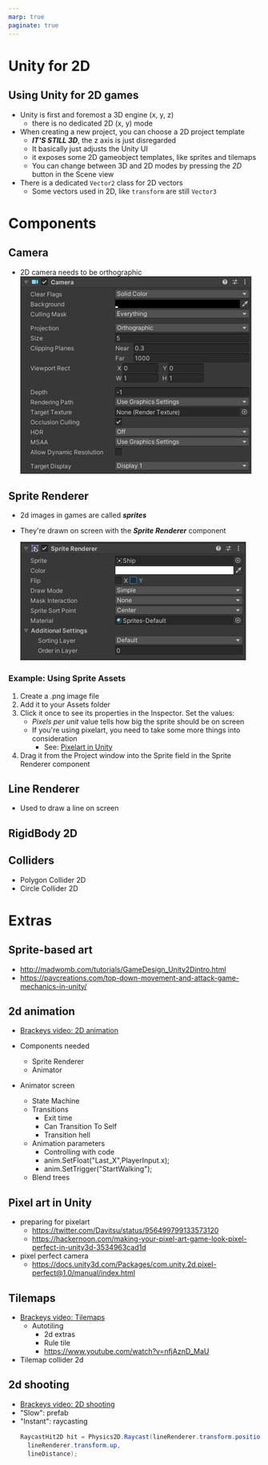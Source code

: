```yaml
---
marp: true
paginate: true
---
```

<!-- headingDivider: 3 -->
<!-- class: invert -->
# Unity for 2D

## Using Unity for 2D games

* Unity is first and foremost a 3D engine (x, y, z)
  * there is no dedicated 2D (x, y) mode
* When creating a new project, you can choose a 2D project template
  * ***IT'S STILL 3D***, the z axis is just disregarded
  * It basically just adjusts the Unity UI
  * it exposes some 2D gameobject templates, like sprites and tilemaps
  * You can change between 3D and 2D modes by pressing the *2D* button in the Scene view
* There is a dedicated `Vector2` class for 2D vectors
  * Some vectors used in 2D, like `transform` are still `Vector3`

# Components

## Camera

* 2D camera needs to be orthographic
  ![](imgs/camera.png)


## Sprite Renderer

* 2d images in games are called ***sprites***
* They're drawn on screen with the ***Sprite Renderer*** component

	![](imgs/sprite-renderer.png)

### Example: Using Sprite Assets

1) Create a .png image file
2) Add it to your Assets folder
3) Click it once to see its properties in the Inspector. Set the values:
   * *Pixels per unit* value tells how big the sprite should be on screen
   * If you're using pixelart, you need to take some more things into consideration
     * See: [Pixelart in Unity](../unity-cookbook/2d.md#pixelart-in-unity)
4) Drag it from the Project window into the Sprite field in the Sprite Renderer component

## Line Renderer

* Used to draw a line on screen


## RigidBody 2D

## Colliders

* Polygon Collider 2D
* Circle Collider 2D
  

# Extras


## Sprite-based art

* http://madwomb.com/tutorials/GameDesign_Unity2Dintro.html
* https://pavcreations.com/top-down-movement-and-attack-game-mechanics-in-unity/


## 2d animation

* [Brackeys video: 2D animation](https://www.youtube.com/watch?v=hkaysu1Z-N8)
* Components needed
  * Sprite Renderer
  * Animator

* Animator screen
  * State Machine
  * Transitions
    * Exit time
    * Can Transition To Self
    * Transition hell
  * Animation parameters
    * Controlling with code
    * anim.SetFloat("Last_X",PlayerInput.x);
    * anim.SetTrigger("StartWalking"); 
  * Blend trees
## Pixel art in Unity




* preparing for pixelart
  * https://twitter.com/Davitsu/status/956499799133573120
  * https://hackernoon.com/making-your-pixel-art-game-look-pixel-perfect-in-unity3d-3534963cad1d
* pixel perfect camera
  * https://docs.unity3d.com/Packages/com.unity.2d.pixel-perfect@1.0/manual/index.html
## Tilemaps

* [Brackeys video: Tilemaps](https://www.youtube.com/watch?v=ryISV_nH8qw)
  * Autotiling
    * 2d extras
    * Rule tile
    * https://www.youtube.com/watch?v=nfjAznD_MaU
* Tilemap collider 2d



## 2d shooting

* [Brackeys video: 2D shooting](https://www.youtube.com/watch?v=wkKsl1Mfp5M)
* "Slow": prefab
* "Instant": raycasting
  ```c#
  RaycastHit2D hit = Physics2D.Raycast(lineRenderer.transform.position,
    lineRenderer.transform.up,
    lineDistance);
  ```